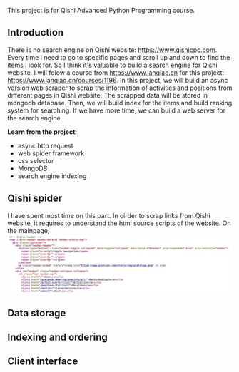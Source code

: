 
This project is for Qishi Advanced Python Programming course.  


## Introduction
There is no search engine on Qishi website: https://www.qishicpc.com. Every time I need to go to specific pages and scroll up and down to find the items I look for. So I think it's valuable to build a search engine for Qishi website. I will folow a course from https://www.lanqiao.cn for this project: https://www.lanqiao.cn/courses/1196. In this project, we will build an async version web scraper to scrap the information of activities and positions from different pages in Qishi website. The scrapped data will be stored in mongodb database. Then, we will build index for the items and build ranking system for searching. If we have more time, we can build a web server for the search engine. 
  
**Learn from the project**:
-	async http request
-	web spider framework
-	css selector
-	MongoDB
-	search engine indexing


## Qishi spider
I have spent most time on this part. In oirder to scrap links from Qishi website, it requires to understand the html source scripts of the website. On the mainpage, 
![Qishi page source code](/docs/qishicpc_page_source.jpeg?raw=true "Qishi page source code")

## Data storage


## Indexing and ordering


## Client interface

